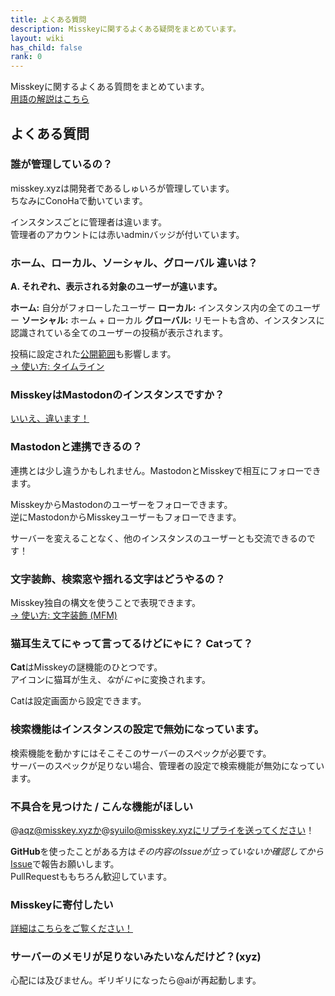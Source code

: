```yaml
---
title: よくある質問
description: Misskeyに関するよくある疑問をまとめています。
layout: wiki
has_child: false
rank: 0
---
```

Misskeyに関するよくある質問をまとめています。  
[用語の解説はこちら](../first/)

## よくある質問
### 誰が管理しているの？
misskey.xyzは開発者であるしゅいろが管理しています。  
ちなみにConoHaで動いています。

インスタンスごとに管理者は違います。  
管理者のアカウントには赤いadminバッジが付いています。

### ホーム、ローカル、ソーシャル、グローバル 違いは？
**A. それぞれ、表示される対象のユーザーが違います。**

**ホーム:** 自分がフォローしたユーザー
**ローカル:** インスタンス内の全てのユーザー
**ソーシャル:** ホーム + ローカル
**グローバル:** リモートも含め、インスタンスに認識されている全てのユーザーの投稿が表示されます。

投稿に設定された[公開範囲](../usage/post/#公開範囲を設定する)も影響します。  
[→ 使い方: タイムライン](../usage/timelines/)

### MisskeyはMastodonのインスタンスですか？
[いいえ、違います！](../../blog/2018/08/17_1_misskeyisnotmastodon/)

### Mastodonと連携できるの？
連携とは少し違うかもしれません。MastodonとMisskeyで相互にフォローできます。

MisskeyからMastodonのユーザーをフォローできます。  
逆にMastodonからMisskeyユーザーもフォローできます。

サーバーを変えることなく、他のインスタンスのユーザーとも交流できるのです！

### 文字装飾、検索窓や揺れる文字はどうやるの？
Misskey独自の構文を使うことで表現できます。  
[→ 使い方: 文字装飾 (MFM)](../usage/mfm/)

### 猫耳生えてにゃって言ってるけどにゃに？ Catって？
**Cat**はMisskeyの謎機能のひとつです。  
アイコンに猫耳が生え、*な*が*にゃ*に変換されます。

Catは設定画面から設定できます。

### 検索機能はインスタンスの設定で無効になっています。
検索機能を動かすにはそこそこのサーバーのスペックが必要です。  
サーバーのスペックが足りない場合、管理者の設定で検索機能が無効になっています。

### 不具合を見つけた / こんな機能がほしい
@aqz@misskey.xyzか@syuilo@misskey.xyzにリプライを送ってください！

**GitHub**を使ったことがある方は*その内容のIssueが立っていないか確認してから*[Issue](https://github.com/syuilo/misskey/issues/new/choose)で報告お願いします。  
PullRequestももちろん歓迎しています。

### Misskeyに寄付したい
[詳細はこちらをご覧ください！](../../#section_7)

### サーバーのメモリが足りないみたいなんだけど？(xyz)
心配には及びません。ギリギリになったら@aiが再起動します。

